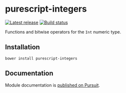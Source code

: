 # purescript-integers

[![Latest release](http://img.shields.io/github/release/purescript/purescript-integers.svg)](https://github.com/purescript/purescript-integers/releases)
[![Build status](https://travis-ci.org/purescript/purescript-integers.svg?branch=master)](https://travis-ci.org/purescript/purescript-integers)

Functions and bitwise operators for the `Int` numeric type.

## Installation

```
bower install purescript-integers
```

## Documentation

Module documentation is [published on Pursuit](http://pursuit.purescript.org/packages/purescript-integers).
